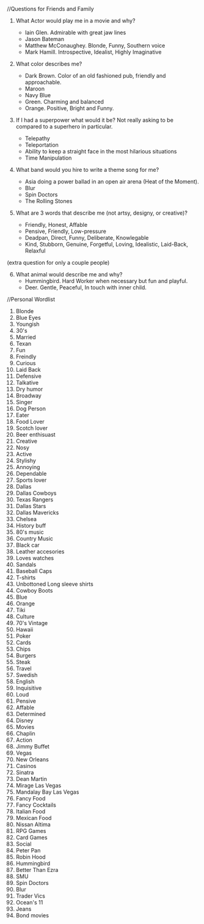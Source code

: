 //Questions for Friends and Family

1) What Actor would play me in a movie and why?
    * Iain Glen. Admirable with great jaw lines
    * Jason Bateman
    * Matthew McConaughey. Blonde, Funny, Southern voice
    * Mark Hamill. Introspective, Idealist, Highly Imaginative

2) What color describes me?
    * Dark Brown. Color of an old fashioned pub, friendly and approachable.
    * Maroon
    * Navy Blue
    * Green. Charming and balanced
    * Orange. Positive, Bright and Funny.

3) If I had a superpower what would it be? Not really asking to be compared to a superhero in particular.
    * Telepathy
    * Teleportation
    * Ability to keep a straight face in the most hilarious situations
    * Time Manipulation

4) What band would you hire to write a theme song for me?
    * Asia doing a power ballad in an open air arena (Heat of the Moment).
    * Blur
    * Spin Doctors
    * The Rolling Stones

5) What are 3 words that describe me (not artsy, designy, or creative)?
    * Friendly, Honest, Affable
    * Pensive, Friendly, Low-pressure
    * Deadpan, Direct, Funny, Deliberate, Knowlegable
    * Kind, Stubborn, Genuine, Forgetful, Loving, Idealistic, Laid-Back, Relaxful

(extra question for only a couple people)

6) What animal would describe me and why?
    * Hummingbird. Hard Worker when necessary but fun and playful.
    * Deer. Gentle, Peaceful, In touch with inner child.

//Personal Wordlist

1. Blonde
2. Blue Eyes
3. Youngish
4. 30's
5. Married
6. Texan
7. Fun
8. Freindly
9. Curious
10. Laid Back
11. Defensive
12. Talkative
13. Dry humor
14. Broadway
15. Singer
16. Dog Person
17. Eater
18. Food Lover
19. Scotch lover
20. Beer enthisuast
21. Creative
22. Nosy
23. Active
24. Stylishy
25. Annoying
26. Dependable
27. Sports lover
28. Dallas
29. Dallas Cowboys
30. Texas Rangers
31. Dallas Stars
32. Dallas Mavericks
33. Chelsea
34. History buff
35. 80's music
36. Country Music
37. Black car
38. Leather accesories
39. Loves watches
40. Sandals
41. Baseball Caps
42. T-shirts
43. Unbottoned Long sleeve shirts
44. Cowboy Boots
45. Blue
44. Orange
45. Tiki
46. Culture
47. 70's Vintage
48. Hawaii
49. Poker
50. Cards
51. Chips
52. Burgers
53. Steak
54. Travel
55. Swedish
56. English
57. Inquisitive
58. Loud
59. Pensive
60. Affable
61. Determined
62. Disney
63. Movies
64. Chaplin 
65. Action 
66. Jimmy Buffet
67. Vegas
68. New Orleans
69. Casinos
70. Sinatra 
71. Dean Martin
72. Mirage Las Vegas
73. Mandalay Bay Las Vegas
74. Fancy Food
75. Fancy Cocktails
76. Italian Food
77. Mexican Food
78. Nissan Altima
79. RPG Games
80. Card Games
81. Social
82. Peter Pan
83. Robin Hood
84. Hummingbird
85. Better Than Ezra
86. SMU
87. Spin Doctors
88. Blur
89. Trader Vics
90. Ocean's 11
91. Jeans
92. Bond movies

